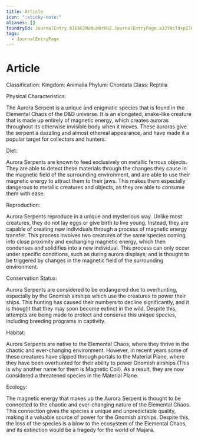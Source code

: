 ```yaml
---
title: Article
icon: ":sticky-note:"
aliases: []
foundryId: JournalEntry.bI6AGINoNuX0rHU2.JournalEntryPage.a3JYAc7dxpZ7UqK6
tags:
  - JournalEntryPage
---
```


# Article
Classification: Kingdom: Animalia Phylum: Chordata Class: Reptilia

Physical Characteristics: 

The Aurora Serpent is a unique and enigmatic species that is found in the Elemental Chaos of the D&D universe. It is an elongated, snake-like creature that is made up entirely of magnetic energy, which creates auroras throughout its otherwise invisible body when it moves. These auroras give the serpent a dazzling and almost ethereal appearance, and have made it a popular target for collectors and hunters.

Diet: 

Aurora Serpents are known to feed exclusively on metallic ferrous objects. They are able to detect these materials through the changes they cause in the magnetic field of the surrounding environment, and are able to use their magnetic energy to attract them to their jaws. This makes them especially dangerous to metallic creatures and objects, as they are able to consume them with ease.

Reproduction: 

Aurora Serpents reproduce in a unique and mysterious way. Unlike most creatures, they do not lay eggs or give birth to live young. Instead, they are capable of creating new individuals through a process of magnetic energy transfer. This process involves two creatures of the same species coming into close proximity and exchanging magnetic energy, which then condenses and solidifies into a new individual. This process can only occur under specific conditions, such as during aurora displays, and is thought to be triggered by changes in the magnetic field of the surrounding environment.

Conservation Status: 

Aurora Serpents are considered to be endangered due to overhunting, especially by the Gnomish airships which use the creatures to power their ships. This hunting has caused their numbers to decline significantly, and it is thought that they may soon become extinct in the wild. Despite this, attempts are being made to protect and conserve this unique species, including breeding programs in captivity.

Habitat: 

Aurora Serpents are native to the Elemental Chaos, where they thrive in the chaotic and ever-changing environment. However, in recent years some of these creatures have slipped through portals to the Material Plane, where they have been overhunted for their ability to power Gnomish airships (This is why another name for them is Magnetic Coil). As a result, they are now considered a threatened species in the Material Plane.

Ecology: 

The magnetic energy that makes up the Aurora Serpent is thought to be connected to the chaotic and ever-changing nature of the Elemental Chaos. This connection gives the species a unique and unpredictable quality, making it a valuable source of power for the Gnomish airships. Despite this, the loss of the species is a blow to the ecosystem of the Elemental Chaos, and its extinction would be a tragedy for the world of Majara.